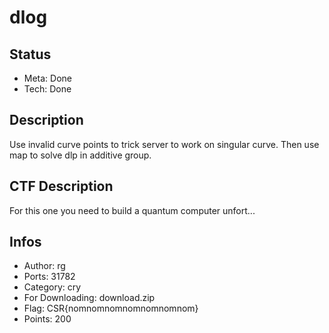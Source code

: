 dlog
====

## Status
* Meta: Done
* Tech: Done

## Description
Use invalid curve points to trick server to work on singular curve.
Then use map to solve dlp in additive group.

## CTF Description
For this one you need to build a quantum computer unfort...

## Infos

* Author: rg
* Ports: 31782
* Category: cry
* For Downloading: download.zip
* Flag: CSR{nomnomnomnomnomnomnom}
* Points: 200

